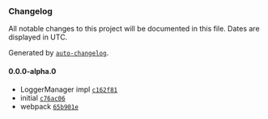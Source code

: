 ### Changelog

All notable changes to this project will be documented in this file. Dates are displayed in UTC.

Generated by [`auto-changelog`](https://github.com/CookPete/auto-changelog).

#### 0.0.0-alpha.0

- LoggerManager impl [`c162f81`](https://github.com/nbsolutions-ca/application/commit/c162f81d080e9e9f45f74110ef12df6145e17642)
- initial [`c76ac06`](https://github.com/nbsolutions-ca/application/commit/c76ac06158573af9a4b7720c058c74da1b655391)
- webpack [`65b901e`](https://github.com/nbsolutions-ca/application/commit/65b901e289376abbdcfb2285c8fa61de1041d63a)
